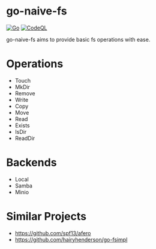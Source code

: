 # go-naive-fs

[![Go](https://github.com/iloahz/go-naive-fs/actions/workflows/go.yml/badge.svg)](https://github.com/iloahz/go-naive-fs/actions/workflows/go.yml)
[![CodeQL](https://github.com/iloahz/go-naive-fs/actions/workflows/codeql-analysis.yml/badge.svg)](https://github.com/iloahz/go-naive-fs/actions/workflows/codeql-analysis.yml)

go-naive-fs aims to provide basic fs operations with ease.

# Operations

* Touch
* MkDir
* Remove
* Write
* Copy
* Move
* Read
* Exists
* IsDir
* ReadDir

# Backends

* Local
* Samba
* Minio

# Similar Projects
* https://github.com/spf13/afero
* https://github.com/hairyhenderson/go-fsimpl
